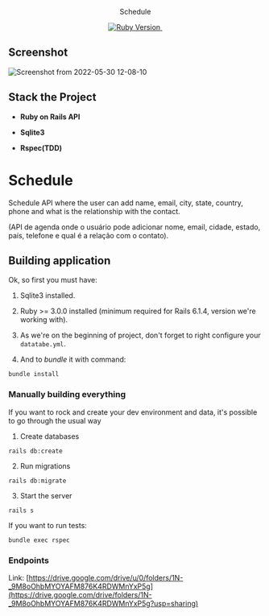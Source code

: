 <p  align="center">Schedule</p>

<p  align="center">

<a  href="https://ruby-doc.org/core-2.7.1/">

<img  alt="Ruby Version"  src="https://img.shields.io/badge/Ruby-3.0.0 -green.svg"  target="_blank">

</a>

<a  href="https://guides.rubyonrails.org/6__release_notes.html">

<img  alt=""  src="https://img.shields.io/badge/Rails-~> 6.1.4-blue.svg"  target="_blank">

</a>
</p>

## Screenshot
![Screenshot from 2022-05-30 12-08-10](https://user-images.githubusercontent.com/79641372/171024521-d9113df5-1e6f-41af-8cde-4ded91e7390b.png)

## Stack the Project

- **Ruby on Rails API**

- **Sqlite3**

- **Rspec(TDD)**


# Schedule

Schedule API where the user can add name, email, city, state, country, phone and what is the relationship with the contact.

(API de agenda onde o usuário pode adicionar nome, email, cidade, estado, país, telefone e qual é a relação com o contato).

## Building application

Ok, so first you must have:

1. Sqlite3 installed.

2. Ruby >= 3.0.0 installed (minimum required for Rails 6.1.4, version we're working with).

3. As we're on the beginning of project, don't forget to right configure your `datatabe.yml`.

4. And to *bundle* it with command:

```
bundle install
```

### Manually building everything

If you want to rock and create your dev environment and data, it's possible to go through the usual way

1. Create databases
```
rails db:create
```

2. Run migrations
```
rails db:migrate
```

3. Start the server
```
rails s
```

If you want to run tests: 
```
bundle exec rspec
```

### Endpoints

Link:
[https://drive.google.com/drive/u/0/folders/1N-_9M8oOhbMYOYAFM876K4RDWMnYxP5g](https://drive.google.com/drive/folders/1N-_9M8oOhbMYOYAFM876K4RDWMnYxP5g?usp=sharing)

